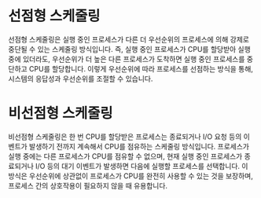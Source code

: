 # 선점형 스케줄링
선점형 스케줄링은 실행 중인 프로세스가 다른 더 우선순위의 프로세스에 의해 강제로 중단될 수 있는 스케줄링 방식입니다. 즉, 실행 중인 프로세스가 CPU를 할당받아 실행 중에 있더라도, 우선순위가 더 높은 다른 프로세스가 도착하면 실행 중인 프로세스를 중단하고 CPU를 할당합니다. 이렇게 우선순위에 따라 프로세스를 선점하는 방식을 통해, 시스템의 응답성과 우선순위를 조절할 수 있습니다.

# 비선점형 스케줄링
비선점형 스케줄링은 한 번 CPU를 할당받은 프로세스는 종료되거나 I/O 요청 등의 이벤트가 발생하기 전까지 계속해서 CPU를 점유하는 스케줄링 방식입니다. 프로세스가 실행 중에는 다른 프로세스가 CPU를 점유할 수 없으며, 현재 실행 중인 프로세스가 종료되거나 I/O 등의 대기 이벤트가 발생하면 다음에 실행할 프로세스를 선택합니다. 이 방식은 우선순위에 상관없이 프로세스가 CPU를 완전히 사용할 수 있는 것을 보장하며, 프로세스 간의 상호작용이 필요하지 않을 때 유용합니다.